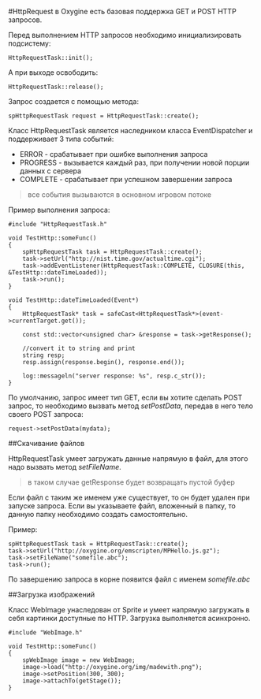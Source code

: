 #HttpRequest
в Oxygine есть базовая поддержка GET и POST HTTP запросов.

Перед выполнением HTTP запросов необходимо инициализировать подсистему:

	HttpRequestTask::init();

А при выходе освободить:

	HttpRequestTask::release();

Запрос создается с помощью метода:

	spHttpRequestTask request = HttpRequestTask::create();

Класс HttpRequestTask является наследником класса EventDispatcher и поддерживает 3 типа событий: 

* ERROR - срабатывает при ошибке выполнения запроса
* PROGRESS - вызывается каждый раз, при получении новой порции данных с сервера
* COMPLETE - срабатывает при успешном завершении запроса 

> все события вызываются в основном игровом потоке

Пример выполнения запроса:

	#include "HttpRequestTask.h"

	void TestHttp::someFunc()
	{
		spHttpRequestTask task = HttpRequestTask::create();
		task->setUrl("http://nist.time.gov/actualtime.cgi");
		task->addEventListener(HttpRequestTask::COMPLETE, CLOSURE(this, &TestHttp::dateTimeLoaded));
		task->run();
	}

	void TestHttp::dateTimeLoaded(Event*)
	{
		HttpRequestTask* task = safeCast<HttpRequestTask*>(event->currentTarget.get());

		const std::vector<unsigned char> &response = task->getResponse();

		//convert it to string and print
		string resp;
		resp.assign(response.begin(), response.end());
		
		log::messageln("server response: %s", resp.c_str()); 
	}



По умолчанию, запрос имеет тип GET, если вы хотите сделать POST запрос, то необходимо вызвать метод *setPostData*, передав в него тело своего POST запроса:

	request->setPostData(mydata);


##Скачивание файлов

HttpRequestTask умеет загружать данные напрямую в файл, для этого надо вызвать метод *setFileName*. 

> в таком случае getResponse будет возвращать пустой буфер

Если файл с таким же именем уже существует, то он будет удален при запуске запроса. Если вы указываете файл, вложенный в папку, то данную папку необходимо создать самостоятельно.


Пример:

	spHttpRequestTask task = HttpRequestTask::create();
	task->setUrl("http://oxygine.org/emscripten/MPHello.js.gz");
	task->setFileName("somefile.abc");
	task->run();

По завершению запроса в корне появится файл с именем *somefile.abc* 



##Загрузка изображений

Класс WebImage унаследован от Sprite и умеет напрямую загружать в себя картинки доступные по HTTP. Загрузка выполняется асинхронно.

	#include "WebImage.h"

	void TestHttp::someFunc()
	{
		spWebImage image = new WebImage;
		image->load("http://oxygine.org/img/madewith.png");		
		image->setPosition(300, 300);		
		image->attachTo(getStage());
	}
